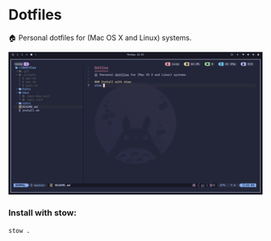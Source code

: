 Dotfiles
========
🏠 Personal dotfiles for (Mac OS X and Linux) systems.

![Personal dotfiles](./home.png "Home")

### Install with stow:
```bash
stow .
```
